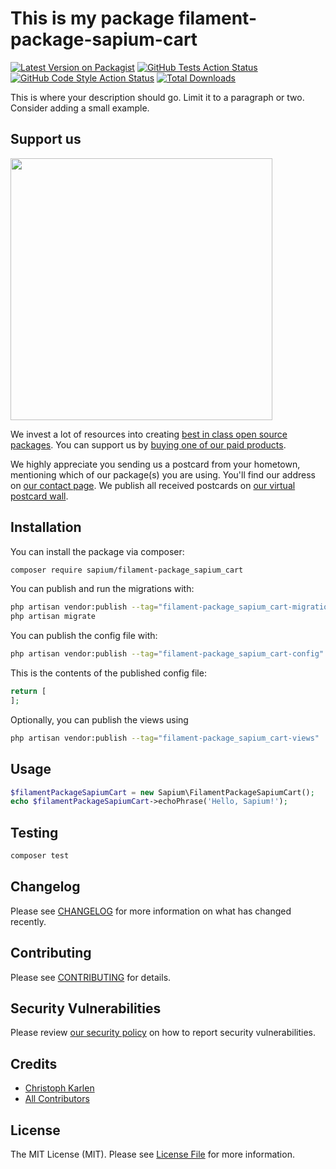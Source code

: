 # This is my package filament-package-sapium-cart

[![Latest Version on Packagist](https://img.shields.io/packagist/v/christph-karlen-ffhs-ch/filament-package-sapium-cart.svg?style=flat-square)](https://packagist.org/packages/christph-karlen-ffhs-ch/filament-package-sapium-cart)
[![GitHub Tests Action Status](https://img.shields.io/github/actions/workflow/status/christph-karlen-ffhs-ch/filament-package-sapium-cart/run-tests.yml?branch=main&label=tests&style=flat-square)](https://github.com/christph-karlen-ffhs-ch/filament-package-sapium-cart/actions?query=workflow%3Arun-tests+branch%3Amain)
[![GitHub Code Style Action Status](https://img.shields.io/github/actions/workflow/status/christph-karlen-ffhs-ch/filament-package-sapium-cart/fix-php-code-style-issues.yml?branch=main&label=code%20style&style=flat-square)](https://github.com/christph-karlen-ffhs-ch/filament-package-sapium-cart/actions?query=workflow%3A"Fix+PHP+code+style+issues"+branch%3Amain)
[![Total Downloads](https://img.shields.io/packagist/dt/christph-karlen-ffhs-ch/filament-package-sapium-cart.svg?style=flat-square)](https://packagist.org/packages/christph-karlen-ffhs-ch/filament-package-sapium-cart)

This is where your description should go. Limit it to a paragraph or two. Consider adding a small example.

## Support us

[<img src="https://github-ads.s3.eu-central-1.amazonaws.com/filament-package_sapium_cart.jpg?t=1" width="419px" />](https://spatie.be/github-ad-click/filament-package_sapium_cart)

We invest a lot of resources into creating [best in class open source packages](https://spatie.be/open-source). You can support us by [buying one of our paid products](https://spatie.be/open-source/support-us).

We highly appreciate you sending us a postcard from your hometown, mentioning which of our package(s) you are using. You'll find our address on [our contact page](https://spatie.be/about-us). We publish all received postcards on [our virtual postcard wall](https://spatie.be/open-source/postcards).

## Installation

You can install the package via composer:

```bash
composer require sapium/filament-package_sapium_cart
```

You can publish and run the migrations with:

```bash
php artisan vendor:publish --tag="filament-package_sapium_cart-migrations"
php artisan migrate
```

You can publish the config file with:

```bash
php artisan vendor:publish --tag="filament-package_sapium_cart-config"
```

This is the contents of the published config file:

```php
return [
];
```

Optionally, you can publish the views using

```bash
php artisan vendor:publish --tag="filament-package_sapium_cart-views"
```

## Usage

```php
$filamentPackageSapiumCart = new Sapium\FilamentPackageSapiumCart();
echo $filamentPackageSapiumCart->echoPhrase('Hello, Sapium!');
```

## Testing

```bash
composer test
```

## Changelog

Please see [CHANGELOG](CHANGELOG.md) for more information on what has changed recently.

## Contributing

Please see [CONTRIBUTING](CONTRIBUTING.md) for details.

## Security Vulnerabilities

Please review [our security policy](../../security/policy) on how to report security vulnerabilities.

## Credits

- [Christoph Karlen](https://github.com/christph.karlen@ffhs.ch)
- [All Contributors](../../contributors)

## License

The MIT License (MIT). Please see [License File](LICENSE.md) for more information.
